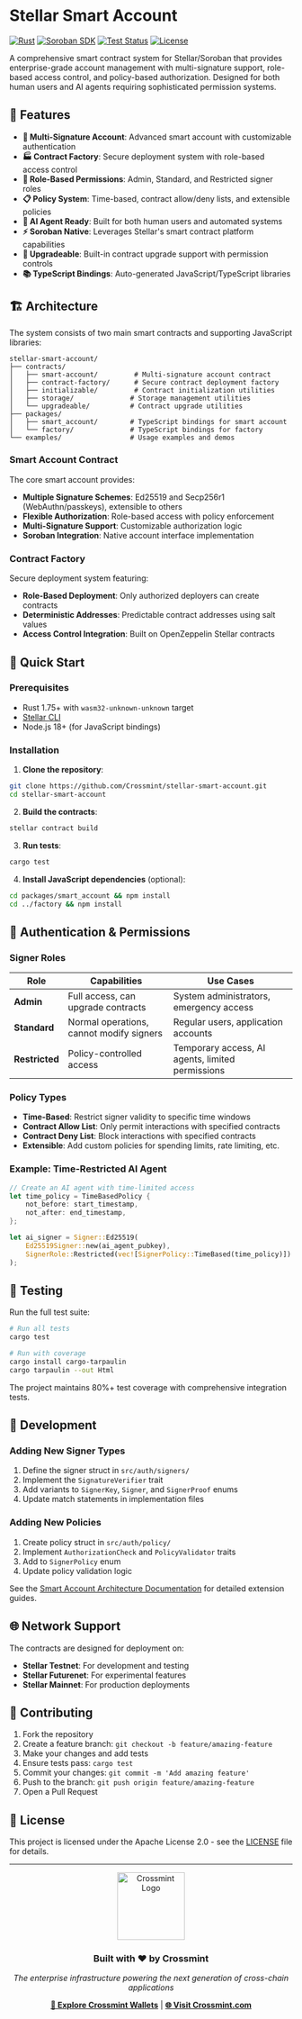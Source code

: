 # Stellar Smart Account

[![Rust](https://img.shields.io/badge/rust-1.75+-orange.svg)](https://www.rust-lang.org)
[![Soroban SDK](https://img.shields.io/badge/soroban--sdk-22.0.0-blue.svg)](https://soroban.stellar.org/)
[![Test Status](https://github.com/Crossmint/stellar-smart-account/workflows/Test/badge.svg)](https://github.com/Crossmint/stellar-smart-account/actions)
[![License](https://img.shields.io/badge/license-Apache%202.0-blue.svg)](LICENSE)

A comprehensive smart contract system for Stellar/Soroban that provides enterprise-grade account management with multi-signature support, role-based access control, and policy-based authorization. Designed for both human users and AI agents requiring sophisticated permission systems.

## 🌟 Features

- **🔐 Multi-Signature Account**: Advanced smart account with customizable authentication
- **🏭 Contract Factory**: Secure deployment system with role-based access control  
- **🎯 Role-Based Permissions**: Admin, Standard, and Restricted signer roles
- **📋 Policy System**: Time-based, contract allow/deny lists, and extensible policies
- **🤖 AI Agent Ready**: Built for both human users and automated systems
- **⚡ Soroban Native**: Leverages Stellar's smart contract platform capabilities
- **🔄 Upgradeable**: Built-in contract upgrade support with permission controls
- **📚 TypeScript Bindings**: Auto-generated JavaScript/TypeScript libraries

## 🏗️ Architecture

The system consists of two main smart contracts and supporting JavaScript libraries:

```
stellar-smart-account/
├── contracts/
│   ├── smart-account/         # Multi-signature account contract
│   ├── contract-factory/      # Secure contract deployment factory
│   ├── initializable/         # Contract initialization utilities
│   ├── storage/              # Storage management utilities
│   └── upgradeable/          # Contract upgrade utilities
├── packages/
│   ├── smart_account/        # TypeScript bindings for smart account
│   └── factory/              # TypeScript bindings for factory
└── examples/                 # Usage examples and demos
```

### Smart Account Contract

The core smart account provides:

- **Multiple Signature Schemes**: Ed25519 and Secp256r1 (WebAuthn/passkeys), extensible to others
- **Flexible Authorization**: Role-based access with policy enforcement
- **Multi-Signature Support**: Customizable authorization logic
- **Soroban Integration**: Native account interface implementation

### Contract Factory

Secure deployment system featuring:

- **Role-Based Deployment**: Only authorized deployers can create contracts
- **Deterministic Addresses**: Predictable contract addresses using salt values
- **Access Control Integration**: Built on OpenZeppelin Stellar contracts

## 🚀 Quick Start

### Prerequisites

- Rust 1.75+ with `wasm32-unknown-unknown` target
- [Stellar CLI](https://soroban.stellar.org/docs/getting-started/setup)
- Node.js 18+ (for JavaScript bindings)

### Installation

1. **Clone the repository**:
```bash
git clone https://github.com/Crossmint/stellar-smart-account.git
cd stellar-smart-account
```

2. **Build the contracts**:
```bash
stellar contract build
```

3. **Run tests**:
```bash
cargo test
```

4. **Install JavaScript dependencies** (optional):
```bash
cd packages/smart_account && npm install
cd ../factory && npm install
```

## 🔑 Authentication & Permissions

### Signer Roles

| Role | Capabilities | Use Cases |
|------|-------------|-----------|
| **Admin** | Full access, can upgrade contracts | System administrators, emergency access |
| **Standard** | Normal operations, cannot modify signers | Regular users, application accounts |
| **Restricted** | Policy-controlled access | Temporary access, AI agents, limited permissions |

### Policy Types

- **Time-Based**: Restrict signer validity to specific time windows
- **Contract Allow List**: Only permit interactions with specified contracts  
- **Contract Deny List**: Block interactions with specified contracts
- **Extensible**: Add custom policies for spending limits, rate limiting, etc.

### Example: Time-Restricted AI Agent

```rust
// Create an AI agent with time-limited access
let time_policy = TimeBasedPolicy {
    not_before: start_timestamp,
    not_after: end_timestamp,
};

let ai_signer = Signer::Ed25519(
    Ed25519Signer::new(ai_agent_pubkey),
    SignerRole::Restricted(vec![SignerPolicy::TimeBased(time_policy)])
);
```

## 🧪 Testing

Run the full test suite:

```bash
# Run all tests
cargo test

# Run with coverage
cargo install cargo-tarpaulin
cargo tarpaulin --out Html
```

The project maintains 80%+ test coverage with comprehensive integration tests.

## 🔧 Development

### Adding New Signer Types

1. Define the signer struct in `src/auth/signers/`
2. Implement the `SignatureVerifier` trait
3. Add variants to `SignerKey`, `Signer`, and `SignerProof` enums
4. Update match statements in implementation files

### Adding New Policies

1. Create policy struct in `src/auth/policy/`
2. Implement `AuthorizationCheck` and `PolicyValidator` traits
3. Add to `SignerPolicy` enum
4. Update policy validation logic

See the [Smart Account Architecture Documentation](contracts/smart-account/README.md) for detailed extension guides.

## 🌐 Network Support

The contracts are designed for deployment on:

- **Stellar Testnet**: For development and testing
- **Stellar Futurenet**: For experimental features
- **Stellar Mainnet**: For production deployments

## 🤝 Contributing

1. Fork the repository
2. Create a feature branch: `git checkout -b feature/amazing-feature`
3. Make your changes and add tests
4. Ensure tests pass: `cargo test`
5. Commit your changes: `git commit -m 'Add amazing feature'`
6. Push to the branch: `git push origin feature/amazing-feature`
7. Open a Pull Request

## 📄 License

This project is licensed under the Apache License 2.0 - see the [LICENSE](LICENSE) file for details.

---

<div align="center">

<img src="https://www.crossmint.com/assets/crossmint/logo.png" alt="Crossmint Logo" width="120" />

### Built with ❤️ by **Crossmint**

*The enterprise infrastructure powering the next generation of cross-chain applications*

**[🚀 Explore Crossmint Wallets](https://docs.crossmint.com/wallets/overview)** | **[🌐 Visit Crossmint.com](https://crossmint.com/)**

</div>
